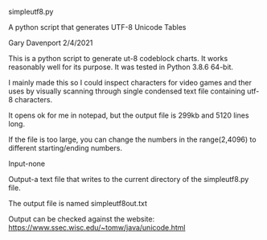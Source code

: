 simpleutf8.py

A python script that generates UTF-8 Unicode Tables

Gary Davenport
2/4/2021

This is a python script to generate ut-8 codeblock charts.
It works reasonably well for its purpose.
It was tested in Python 3.8.6 64-bit.

I mainly made this so I could inspect characters
for video games and ther uses by visually scanning through
single condensed text file containing utf-8 characters.


It opens ok for me in notepad, but the output file is 
299kb and 5120 lines long.

If the file is too large, you can change the numbers 
in the range(2,4096) to different starting/ending numbers.

Input-none

Output-a text file that writes to the current directory
of the simpleutf8.py file.  

The output file is named simpleutf8out.txt

Output can be checked against the website:
https://www.ssec.wisc.edu/~tomw/java/unicode.html 

